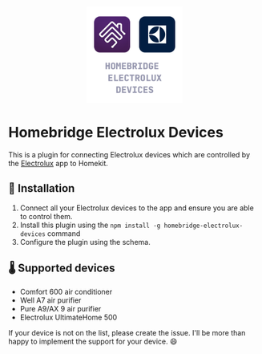 <p align="center">

<img src="images/logo.png" width="192">

</p>

# Homebridge Electrolux Devices

This is a plugin for connecting Electrolux devices which are controlled by the [Electrolux](https://apps.apple.com/pl/app/electrolux/id1595816832) app to Homekit.

## 🧰 Installation

1. Connect all your Electrolux devices to the app and ensure you are able to control them.
2. Install this plugin using the `npm install -g homebridge-electrolux-devices` command
3. Configure the plugin using the schema.

## 🌡️ Supported devices

-   Comfort 600 air conditioner
-   Well A7 air purifier
-   Pure A9/AX 9 air purifier
-   Electrolux UltimateHome 500

If your device is not on the list, please create the issue. I'll be more than happy to implement the support for your device. 😄
